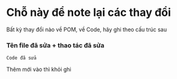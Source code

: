 # Chỗ này để note lại các thay đổi

Bất kỳ thay đổi nào về POM, về Code, hãy ghi theo cấu trúc sau

### Tên file đã sửa + thao tác đã sửa
```
Code đã sửa
```

Thêm mới vào thì khỏi ghi
